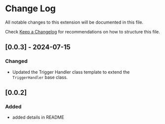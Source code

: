 # Change Log

All notable changes to this extension will be documented in this file.

Check [Keep a Changelog](http://keepachangelog.com/) for recommendations on how to structure this file.

## [0.0.3] - 2024-07-15

### Changed
- Updated the Trigger Handler class template to extend the `TriggerHandler` base class.

## [0.0.2]

### Added
- added details in README
